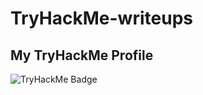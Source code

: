 # TryHackMe-writeups

## My TryHackMe Profile
![TryHackMe Badge](https://tryhackme-badges.s3.amazonaws.com/4706136.png)


